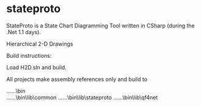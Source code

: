 # stateproto
StateProto is a State Chart Diagramming Tool written in CSharp (during the .Net 1.1 days).


Hierarchical 2-D Drawings



Build instructions:

Load H2D.sln and build.

All projects make assembly references only and build to

..\..\..\bin\
..\..\..\bin\lib\common
..\..\..\bin\lib\stateproto
..\..\..\bin\lib\qf4net

